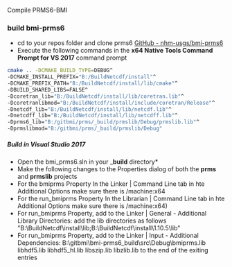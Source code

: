 Compile PRMS6-BMI

### build bmi-prms6
* cd to your repos folder and clone prms6 [GitHub - nhm-usgs/bmi-prms6](https://github.com/nhm-usgs/bmi-prms6)
* Execute the following commands in the __x64 Native Tools Command Prompt for VS 2017__ command prompt

```bash
cmake .. -DCMAKE_BUILD_TYPE=DEBUG^
-DCMAKE_INSTALL_PREFIX="B:/BuildNetcdf/install"^
-DCMAKE_PREFIX_PATH="B:/BuildNetcdf/install/lib/cmake"^
-DBUILD_SHARED_LIBS=FALSE^
-Dcoretran_lib="B:/BuildNetcdf/install/lib/coretran.lib"^
-Dcoretranlibmod="B:/BuildNetcdf/install/include/coretran/Release"^
-Dnetcdf_lib="B:/BuildNetcdf/install/lib/netcdf.lib"^
-Dnetcdff_lib="B:/BuildNetcdf/install/lib/netcdff.lib"^
-Dprms6_lib="B:/gitbmi/prms/_build/prmslib/Debug/prmslib.lib"^
-Dprmslibmod="B:/gitbmi/prms/_build/prmslib/Debug"
```
##### Build in Visual Studio 2017
* Open the bmi_prms6.sln in your ___build__ directory*
* Make the following changes to the Properties dialog of both the __prms__ and __prmslib__ projects
* For the bmiprms Property In the Linker | Command Line tab in hte Additional Options make sure there is /machine:x64
* For the run_bmiprms Property In the Librarian | Command Line tab in hte Additional Options make sure there is /machine:x64)
* For run_bmiprms Property, add to the Linker | General - Additional Library Directories: add the lib directories as follows "B:\BuildNetcdf\install\lib;B:\BuildNetcdf\install\1.10.5\lib"
* For run_bmiprms  Property, add to the Linker | Input - Additional Dependencies: B:\gitbmi\bmi-prms6\_build\src\Debug\bmiprms.lib libhdf5.lib libhdf5_hl.lib libszip.lib libzlib.lib to the end of the exiting entries